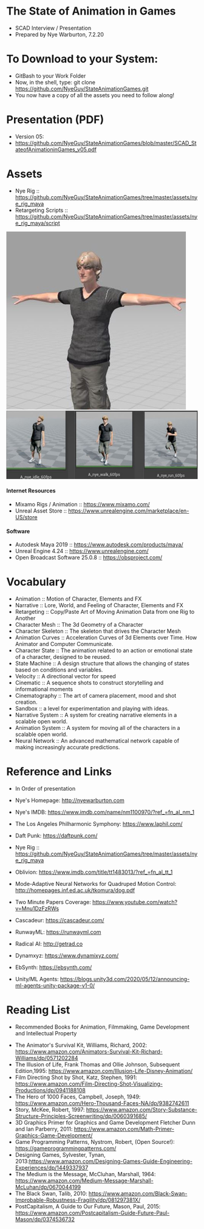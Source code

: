 # The State of Animation in Games
- SCAD Interview / Presentation
- Prepared by Nye Warburton, 7.2.20

# To Download to your System:
- GitBash to your Work Folder
- Now, in the shell, type: git clone https://github.com/NyeGuy/StateAnimationGames.git
- You now have a copy of all the assets you need to follow along!

# Presentation (PDF)
- Version 05:
- https://github.com/NyeGuy/StateAnimationGames/blob/master/SCAD_StateofAnimationinGames_v05.pdf

# Assets
- Nye Rig :: https://github.com/NyeGuy/StateAnimationGames/tree/master/assets/nye_rig_maya
- Retargeting Scripts :: https://github.com/NyeGuy/StateAnimationGames/tree/master/assets/nye_rig_maya/script

![Image of NyeRig](https://github.com/NyeGuy/StateAnimationGames/blob/master/images_forgithub/NyeRig_image.JPG)
![Image of Nye Animation](https://github.com/NyeGuy/StateAnimationGames/blob/master/images_forgithub/ANIM_nye_actions.JPG)

#### Internet Resources
- Mixamo Rigs / Animation :: https://www.mixamo.com/
- Unreal Asset Store :: https://www.unrealengine.com/marketplace/en-US/store

#### Software
- Autodesk Maya 2019 :: https://www.autodesk.com/products/maya/
- Unreal Engine 4.24 :: https://www.unrealengine.com/
- Open Broadcast Software 25.0.8 :: https://obsproject.com/

# Vocabulary
- Animation :: Motion of Character, Elements and FX
- Narrative :: Lore, World, and Feeling of Character, Elements and FX
- Retargeting :: Copy/Paste Art of Moving Animation Data from one Rig to Another
- Character Mesh :: The 3d Geometry of a Character
- Character Skeleton :: The skeleton that drives the Character Mesh
- Animation Curves :: Acceleration Curves of 3d Elements over Time. How Animator and Computer Communicate.
- Character State :: The animation related to an action or emotional state of a character, designed to be reused.
- State Machine :: A design structure that allows the changing of states based on conditions and variables.
- Velocity :: A directional vector for speed
- Cinematic :: A sequence shots to construct storytelling and informational moments
- Cinematography :: The art of camera placement, mood and shot creation.
- Sandbox :: a level for experimentation and playing with ideas.
- Narrative System :: A system for creating narrative elements in a scalable open world.
- Animation System :: A system for moving all of the characters in a scalable open world.
- Neural Network :: An advanced mathematical network capable of making increasingly accurate predictions.


# Reference and Links 
* In Order of presentation

- Nye's Homepage: http://nyewarburton.com
- Nye's IMDB: https://www.imdb.com/name/nm1100970/?ref_=fn_al_nm_1

- The Los Angeles Philharmonic Symphony: https://www.laphil.com/
- Daft Punk: https://daftpunk.com/

- Nye Rig :: https://github.com/NyeGuy/StateAnimationGames/tree/master/assets/nye_rig_maya

- Oblivion: https://www.imdb.com/title/tt1483013/?ref_=fn_al_tt_1

- Mode-Adaptive Neural Networks for Quadruped Motion Control: http://homepages.inf.ed.ac.uk/tkomura/dog.pdf
- Two Minute Papers Coverage: https://www.youtube.com/watch?v=Mnu1DzFzRWs

- Cascadeur: https://cascadeur.com/
- RunwayML: https://runwayml.com
- Radical AI: http://getrad.co
- Dynamxyz: https://www.dynamixyz.com/
- EbSynth: https://ebsynth.com/
- Unity/ML Agents: https://blogs.unity3d.com/2020/05/12/announcing-ml-agents-unity-package-v1-0/

# Reading List
* Recommended Books for Animation, Filmmaking, Game Development and Intellectual Property

- The Animator's Survival Kit, Williams, Richard, 2002: https://www.amazon.com/Animators-Survival-Kit-Richard-Williams/dp/0571202284
- The Illusion of Life, Frank Thomas and Ollie Johnson, Subsequent Edition,1995: https://www.amazon.com/Illusion-Life-Disney-Animation/
- Film Directing Shot by Shot, Katz, Stephen, 1991: https://www.amazon.com/Film-Directing-Shot-Visualizing-Productions/dp/0941188108
- The Hero of 1000 Faces, Campbell, Joseph, 1949: https://www.amazon.com/Hero-Thousand-Faces-NA/dp/9382742611
- Story, McKee, Robert, 1997: https://www.amazon.com/Story-Substance-Structure-Principles-Screenwriting/dp/0060391685/
- 3D Graphics Primer for Graphics and Game Development Fletcher Dunn and Ian Parberry, 2011: https://www.amazon.com/Math-Primer-Graphics-Game-Development/
- Game Programming Patterns, Nystrom, Robert, (Open Source!): https://gameprogrammingpatterns.com/
- Designing Games, Sylvester, Tynan, 2013:https://www.amazon.com/Designing-Games-Guide-Engineering-Experiences/dp/1449337937
- The Medium is the Message, McCluhan, Marshall, 1964: https://www.amazon.com/Medium-Message-Marshall-McLuhan/dp/0670044199
- The Black Swan, Talib, 2010: https://www.amazon.com/Black-Swan-Improbable-Robustness-Fragility/dp/081297381X/
- PostCapitalism, A Guide to Our Future, Mason, Paul, 2015: https://www.amazon.com/Postcapitalism-Guide-Future-Paul-Mason/dp/0374536732



